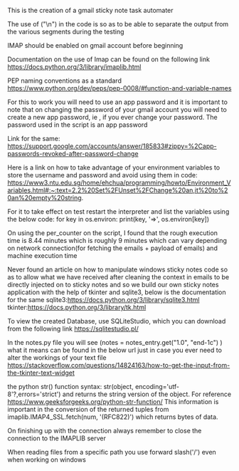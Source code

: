 This is the creation of a gmail sticky note task automater

The use of ("\n") in the code is so as to be able to separate the output from the various segments during the testing


IMAP should be enabled on gmail account before beginning


Documentation on the use of Imap can be found on the following link
https://docs.python.org/3/library/imaplib.html


PEP naming conventions as a standard
https://www.python.org/dev/peps/pep-0008/#function-and-variable-names


For this to work you will need to use an app password and it is important to note that on changing the password of your gmail account you will need to create a new app password, ie , if you ever change your password.
The password used in the script is an app password

Link for the same:
https://support.google.com/accounts/answer/185833#zippy=%2Capp-passwords-revoked-after-password-change


Here is a link on how to take advantage of your environment variables to store the username and password and avoid using them in code: https://www3.ntu.edu.sg/home/ehchua/programming/howto/Environment_Variables.html#:~:text=2.2%20Set%2FUnset%2FChange%20an,it%20to%20an%20empty%20string.

For it to take effect on test restart the interpreter and list the variables using the below code:
for key in os.environ:
    print(key, '=>', os.environ[key])


On using the per_counter on the script, I found that the rough execution time is 8.44 minutes which is roughly 9 minutes which can vary depending on network connection(for fetching the emails + payload of emails) and machine execution time


Never found an article on how to manipulate windows sticky notes code so as to allow what we have received after cleaning the context in emails to be directly injected on to sticky notes and so we build our own sticky notes application with the help of tkinter and sqlite3, below is the documentation for the same
sqlite3:https://docs.python.org/3/library/sqlite3.html
tkinter:https://docs.python.org/3/library/tk.html

To view the created Database, use SQLiteStudio, which you can download from the following link
https://sqlitestudio.pl/

In the notes.py file you will see (notes = notes_entry.get("1.0", "end-1c") ) what it means can be found in the below url just in case you ever need to alter the workings of your text file
https://stackoverflow.com/questions/14824163/how-to-get-the-input-from-the-tkinter-text-widget

the python str() function syntax: str(object, encoding='utf-8'?,errors='strict') and returns the string version of the object. For reference
https://www.geeksforgeeks.org/python-str-function/
This information is important in the conversion of the returned tuples from imaplib.IMAP4_SSL.fetch(num, '(RFC822)') which returns bytes of data.

On finishing up with the connection always remember to close the connection to the IMAPLIB server



When reading files from a specific path you use forward slash('/') even when working on windows 
